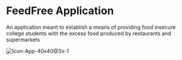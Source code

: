 # FeedFree Application
An application meant to establish a means of providing food insecure college students with the excess food produced by restaurants and supermarkets

![Icon-App-40x40@3x-1](https://user-images.githubusercontent.com/81287555/149424137-b53b6fdd-fee6-4be8-a8a5-4076761410c0.png)
